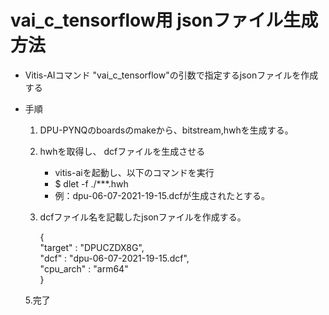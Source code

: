 # vai_c_tensorflow用 jsonファイル生成方法
* Vitis-AIコマンド "vai_c_tensorflow"の引数で指定するjsonファイルを作成する
* 手順
    1. DPU-PYNQのboardsのmakeから、bitstream,hwhを生成する。
    2. hwhを取得し、 dcfファイルを生成させる
        * vitis-aiを起動し、以下のコマンドを実行
        * $ dlet -f ./***.hwh
        * 例：dpu-06-07-2021-19-15.dcfが生成されたとする。

    4. dcfファイル名を記載したjsonファイルを作成する。

        {  
            "target"   : "DPUCZDX8G",   
            "dcf"      : "dpu-06-07-2021-19-15.dcf",  
            "cpu_arch" : "arm64"  
        }

    5.完了